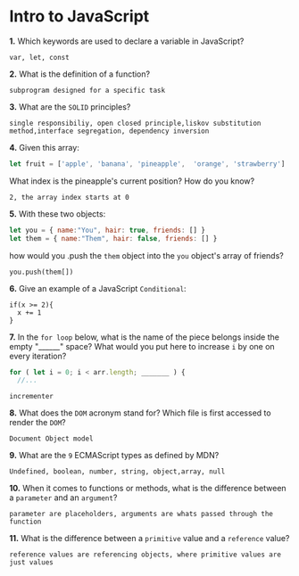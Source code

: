 # Intro to JavaScript

**1.** Which keywords are used to declare a variable in JavaScript?
<!-- enter you answer in the space below -->
```
var, let, const
```
**2.** What is the definition of a function?
<!-- enter you answer in the space below -->
```
subprogram designed for a specific task
```
**3.** What are the `SOLID` principles?
<!-- enter you answer in the space below -->
```
single responsibiliy, open closed principle,liskov substitution method,interface segregation, dependency inversion
```
**4.** Given this array: 
```js
let fruit = ['apple', 'banana', 'pineapple',  'orange', 'strawberry']
``` 
What index is the pineapple's current position? How do you know?
<!-- enter you answer in the space below -->
```
2, the array index starts at 0
```
**5.** With these two objects: 
```js
let you = { name:"You", hair: true, friends: [] }
let them = { name:"Them", hair: false, friends: [] }
```
how would you .push the `them` object into the `you` object's array of friends?
<!-- enter you answer in the space below -->
```
you.push(them[])
```

**6.** Give an example of a JavaScript `Conditional`:
<!-- enter you answer in the space below -->
```
if(x >= 2){
  x += 1
}
```
**7.** In the `for loop` below, what is the name of the piece belongs inside the empty "______" space? What would you put here to increase `i` by one on every iteration?
```js
for ( let i = 0; i < arr.length; _______ ) {
  //...
```
<!-- enter you answer in the space below -->
```
incrementer
```
**8.** What does the `DOM` acronym stand for? Which file is first accessed to render the `DOM`?
<!-- enter you answer in the space below -->
```
Document Object model
```

**9.** What are the `9` ECMAScript types as defined by MDN?
<!-- enter you answer in the space below -->
```
Undefined, boolean, number, string, object,array, null
```
**10.** When it comes to functions or methods, what is the difference between a `parameter` and an `argument`?
<!-- enter you answer in the space below -->
```
parameter are placeholders, arguments are whats passed through the function
```
**11.** What is the difference between a `primitive` value and a `reference` value?
<!-- enter you answer in the space below -->
```
reference values are referencing objects, where primitive values are just values
```